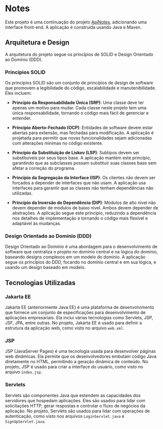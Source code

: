 # Notes

Este projeto é uma continuação do projeto [ApiNotes](https://github.com/gfLobo/ApiNotes), adicionando uma interface front-end. A aplicação é construída usando Java e Maven.

## Arquitetura e Design

A arquitetura do projeto segue os princípios de SOLID e Design Orientado ao Domínio (DDD).

### Princípios SOLID

Os princípios SOLID são um conjunto de princípios de design de software que promovem a legibilidade do código, escalabilidade e manutenibilidade. Eles incluem:

- **Princípio da Responsabilidade Única (SRP)**: Uma classe deve ter apenas um motivo para mudar. Cada classe neste projeto tem uma única responsabilidade, tornando o código mais fácil de gerenciar e entender.

- **Princípio Aberto-Fechado (OCP)**: Entidades de software devem estar abertas para extensão, mas fechadas para modificação. A aplicação é projetada para permitir que novas funcionalidades sejam adicionadas com alterações mínimas no código existente.

- **Princípio da Substituição de Liskov (LSP)**: Subtipos devem ser substituíveis por seus tipos base. A aplicação mantém este princípio, garantindo que as subclasses possam substituir suas classes base sem afetar a correção do programa.

- **Princípio da Segregação da Interface (ISP)**: Os clientes não devem ser forçados a depender de interfaces que não usam. A aplicação usa interfaces para garantir que as classes não tenham dependências não utilizadas.

- **Princípio da Inversão de Dependência (DIP)**: Módulos de alto nível não devem depender de módulos de baixo nível. Ambos devem depender de abstrações. A aplicação segue este princípio, reduzindo a dependência nos detalhes de implementação e tornando o código mais flexível e adaptável às mudanças.

### Design Orientado ao Domínio (DDD)

Design Orientado ao Domínio é uma abordagem para o desenvolvimento de software que centraliza o projeto no domínio central e na lógica do domínio, baseando designs complexos em um modelo do domínio. A aplicação segue os princípios do DDD, focando no domínio central e em sua lógica, e usando um design baseado em modelo.

## Tecnologias Utilizadas

### Jakarta EE

Jakarta EE (anteriormente Java EE) é uma plataforma de desenvolvimento que fornece um conjunto de especificações para desenvolvimento de aplicações empresariais. Ela inclui várias tecnologias como Servlets, JSP, JSF, JPA, entre outras. No projeto, Jakarta EE é usado para definir a estrutura da aplicação web, como visto no arquivo `web.xml`.

### JSP

JSP (JavaServer Pages) é uma tecnologia usada para desenvolver páginas web dinâmicas. Ela permite que os desenvolvedores embutam código Java diretamente no HTML, permitindo a geração dinâmica de conteúdo. No projeto, JSP é usado para criar a interface do usuário, como visto no arquivo `index.jsp`.

### Servlets

Servlets são componentes Java que estendem as capacidades dos servidores que hospedam aplicações. Eles são usados para lidar com solicitações HTTP, gerar respostas e controlar o fluxo de negócios da aplicação. No projeto, Servlets são usados para lidar com operações de autenticação, como visto nos arquivos `LoginServlet.java` e `SignUpServlet.java`.